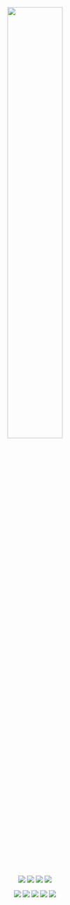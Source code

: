 <!-- <p align=center><img width=90% src="banner.gif"></img></p> -->
<p align=center>
  <a href="https://discord.com/users/840760989100015666"><img src="https://discord.c99.nl/widget/theme-4/840760989100015666.png" width=50%></a>
</p>

<p align="center">
<!--   <img src="https://count.getloli.com/get/@:addi00000" alt=":addi00000" /> -->
  <a href="https://github.com/addi00000"><img src="https://komarev.com/ghpvc/?username=addi00000"></img></a>
  <a href="https://github.com/addi00000"><img src="https://img.shields.io/github/followers/addi00000"></img></a>
  <a href="https://github.com/addi00000"><img src="https://img.shields.io/github/stars/addi00000"></img></a>
  <a href="https://github.com/addi00000"><img src="https://img.shields.io/website?down_color=red&down_message=www.addidix.xyz%20is%20down%21&up_color=green&up_message=www.addidix.xyz%20is%20up%21&url=http%3A%2F%2Fwww.addidix.xyz"></img></a>
</p>

<p align="center">
  <a href="https://github.com/addi00000"><img src="https://img.shields.io/badge/python-3670A0?style=for-the-badge&logo=python&logoColor=ffdd54"></a>
  <a href="https://github.com/addi00000"><img src="https://img.shields.io/badge/html5-%23E34F26.svg?style=for-the-badge&logo=html5&logoColor=white"></a>
  <a href="https://github.com/addi00000"><img src="https://img.shields.io/badge/css3-%231572B6.svg?style=for-the-badge&logo=css3&logoColor=white"></a>
  <a href="https://github.com/addi00000"><img src="https://img.shields.io/badge/javascript-%23323330.svg?style=for-the-badge&logo=javascript&logoColor=%23F7DF1E"></a>
  <a href="https://github.com/addi00000"><img src="https://img.shields.io/badge/php-%23777BB4.svg?style=for-the-badge&logo=php&logoColor=white"></a>
  
</p>

